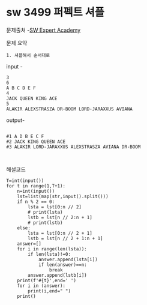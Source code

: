 # sw 3499 퍼펙트 셔플

문제출처 -[SW Expert Academy](https://swexpertacademy.com/main/code/problem/problemDetail.do?contestProbId=AWGsRbk6AQIDFAVW&categoryId=AWGsRbk6AQIDFAVW&categoryType=CODE&problemTitle=3499&orderBy=FIRST_REG_DATETIME&selectCodeLang=ALL&select-1=&pageSize=10&pageIndex=1)

문제 요약 

 	1. 셔플해서 순서대로 

input - 

```
3
6
A B C D E F
4
JACK QUEEN KING ACE
5
ALAKIR ALEXSTRASZA DR-BOOM LORD-JARAXXUS AVIANA
```

output-

```

#1 A D B E C F
#2 JACK KING QUEEN ACE
#3 ALAKIR LORD-JARAXXUS ALEXSTRASZA AVIANA DR-BOOM	

 
```

해설코드 

```
T=int(input())
for t in range(1,T+1):
    n=int(input())
    lst=list(map(str,input().split()))
    if n % 2 == 0:
        lsta = lst[0:n // 2]
        # print(lsta)
        lstb = lst[n // 2:n + 1]
        # print(lstb)
    else:
        lsta = lst[0:n // 2 + 1]
        lstb = lst[n // 2 + 1:n + 1]
    answer=[]
    for i in range(len(lsta)):
        if len(lsta)!=0:
            answer.append(lsta[i])
            if len(answer)==n:
                break
        answer.append(lstb[i])
    print(f'#{t}',end=' ')
    for i in (answer):
        print(i,end=" ")
    print()


```



